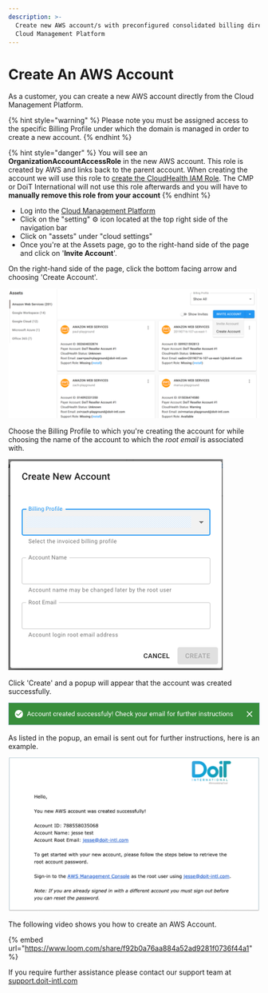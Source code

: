 ```yaml
---
description: >-
  Create new AWS account/s with preconfigured consolidated billing directly from
  Cloud Management Platform
---
```


# Create An AWS Account

As a customer, you can create a new AWS account directly from the Cloud Management Platform.

{% hint style="warning" %}
Please note you must be assigned access to the specific Billing Profile under which the domain is managed in order to create a new account.
{% endhint %}

{% hint style="danger" %}
You will see an **OrganizationAccountAccessRole** in the new AWS account. This role is created by AWS and links back to the parent account. When creating the account we will use this role to [create the CloudHealth IAM Role](https://help.doit-intl.com/amazon-web-services/set-up-cloudhealth). The CMP or DoiT International will not use this role afterwards and you will have to **manually remove this role from your account**
{% endhint %}

* Log into the [Cloud Management Platform](https://app.doit-intl.com)
* Click on the "setting" ⚙ icon located at the top right side of the navigation bar
* Click on "assets" under "cloud settings"&#x20;
* Once you're at the Assets page, go to the right-hand side of the page and click on '**Invite Account**'.

On the right-hand side of the page, click the bottom facing arrow and choosing 'Create Account'.

![A screenshot of AWS assets cards](../.gitbook/assets/aws-asset-cards.png)

Choose the Billing Profile to which you're creating the account for while choosing the name of the account to which the _root email_ is associated with.

![A screenshot of the Create New Account form](../.gitbook/assets/create-new-account-form.png)

Click 'Create' and a popup will appear that the account was created successfully.

!["Account created successfully! Check your email for further instructions"](../.gitbook/assets/aws-account-successful.png)

As listed in the popup, an email is sent out for further instructions, here is an example.

![A screenshot of a _Create New Account_ modal dialog](../.gitbook/assets/aws-create-2.png)

The following video shows you how to create an AWS Account.

{% embed url="https://www.loom.com/share/f92b0a76aa884a52ad9281f0736f44a1" %}

If you require further assistance please contact our support team at [support.doit-intl.com](https://support.doit-intl.com)
